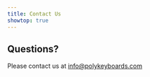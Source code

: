 ```yaml
---
title: Contact Us
showtop: true
---
```


Questions?
---
Please contact us at info@polykeyboards.com
